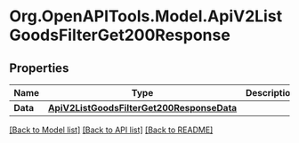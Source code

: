 # Org.OpenAPITools.Model.ApiV2ListGoodsFilterGet200Response

## Properties

Name | Type | Description | Notes
------------ | ------------- | ------------- | -------------
**Data** | [**ApiV2ListGoodsFilterGet200ResponseData**](ApiV2ListGoodsFilterGet200ResponseData.md) |  | [optional] 

[[Back to Model list]](../README.md#documentation-for-models) [[Back to API list]](../README.md#documentation-for-api-endpoints) [[Back to README]](../README.md)


